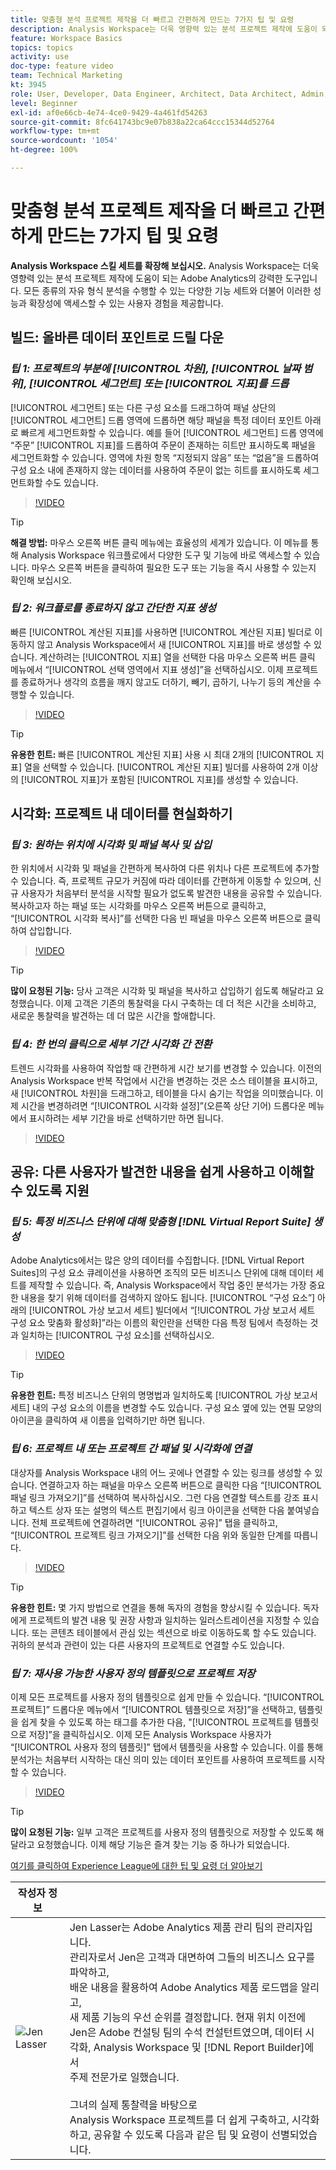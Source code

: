 ```yaml
---
title: 맞춤형 분석 프로젝트 제작을 더 빠르고 간편하게 만드는 7가지 팁 및 요령
description: Analysis Workspace는 더욱 영향력 있는 분석 프로젝트 제작에 도움이 되는 Adobe Analytics의 강력한 도구입니다. 모든 종류의 자유 형식 분석을 수행할 수 있는 다양한 기능 세트와 더불어 이러한 성능과 확장성에 액세스할 수 있는 사용자 경험을 제공합니다.
feature: Workspace Basics
topics: topics
activity: use
doc-type: feature video
team: Technical Marketing
kt: 3945
role: User, Developer, Data Engineer, Architect, Data Architect, Admin, Leader
level: Beginner
exl-id: af0e66cb-4e74-4ce0-9429-4a461fd54263
source-git-commit: 8fc641743bc9e07b838a22ca64ccc15344d52764
workflow-type: tm+mt
source-wordcount: '1054'
ht-degree: 100%

---
```


# 맞춤형 분석 프로젝트 제작을 더 빠르고 간편하게 만드는 7가지 팁 및 요령

**Analysis Workspace 스킬 세트를 확장해 보십시오.**
Analysis Workspace는 더욱 영향력 있는 분석 프로젝트 제작에 도움이 되는 Adobe Analytics의 강력한 도구입니다. 모든 종류의 자유 형식 분석을 수행할 수 있는 다양한 기능 세트와 더불어 이러한 성능과 확장성에 액세스할 수 있는 사용자 경험을 제공합니다.

## 빌드: 올바른 데이터 포인트로 드릴 다운

### ***팁 1: 프로젝트의 부분에 [!UICONTROL 차원], [!UICONTROL 날짜 범위], [!UICONTROL 세그먼트] 또는 [!UICONTROL 지표]를 드롭***

[!UICONTROL 세그먼트] 또는 다른 구성 요소를 드래그하여 패널 상단의 [!UICONTROL 세그먼트] 드롭 영역에 드롭하면 해당 패널을 특정 데이터 포인트 아래로 빠르게 세그먼트화할 수 있습니다. 예를 들어 [!UICONTROL 세그먼트] 드롭 영역에 “주문” [!UICONTROL 지표]를 드롭하여 주문이 존재하는 히트만 표시하도록 패널을 세그먼트화할 수 있습니다. 영역에 차원 항목 “지정되지 않음” 또는 “없음”을 드롭하여 구성 요소 내에 존재하지 않는 데이터를 사용하여 주문이 없는 히트를 표시하도록 세그먼트화할 수도 있습니다.

>[!VIDEO](https://video.tv.adobe.com/v/33257/?quality=12&learn=on&captions=kor)

>[!TIP]
>
>**해결 방법:** 마우스 오른쪽 버튼 클릭 메뉴에는 효율성의 세계가 있습니다. 이 메뉴를 통해 Analysis Workspace 워크플로에서 다양한 도구 및 기능에 바로 액세스할 수 있습니다. 마우스 오른쪽 버튼을 클릭하여 필요한 도구 또는 기능을 즉시 사용할 수 있는지 확인해 보십시오.

### ***팁 2: 워크플로를 종료하지 않고 간단한 지표 생성***

빠른 [!UICONTROL 계산된 지표]를 사용하면 [!UICONTROL 계산된 지표] 빌더로 이동하지 않고 Analysis Workspace에서 새 [!UICONTROL 지표]를 바로 생성할 수 있습니다. 계산하려는 [!UICONTROL 지표] 열을 선택한 다음 마우스 오른쪽 버튼 클릭 메뉴에서 “[!UICONTROL 선택 영역에서 지표 생성]”을 선택하십시오. 이제 프로젝트를 종료하거나 생각의 흐름을 깨지 않고도 더하기, 빼기, 곱하기, 나누기 등의 계산을 수행할 수 있습니다.

>[!VIDEO](https://video.tv.adobe.com/v/30896/?quality=12&learn=on&captions=kor)

>[!TIP]
>
>**유용한 힌트:** 빠른 [!UICONTROL 계산된 지표] 사용 시 최대 2개의 [!UICONTROL 지표] 열을 선택할 수 있습니다. [!UICONTROL 계산된 지표] 빌더를 사용하여 2개 이상의 [!UICONTROL 지표]가 포함된 [!UICONTROL 지표]를 생성할 수 있습니다.

## 시각화: 프로젝트 내 데이터를 현실화하기

### ***팁 3: 원하는 위치에 시각화 및 패널 복사 및 삽입***

한 위치에서 시각화 및 패널을 간편하게 복사하여 다른 위치나 다른 프로젝트에 추가할 수 있습니다. 즉, 프로젝트 규모가 커짐에 따라 데이터를 간편하게 이동할 수 있으며, 신규 사용자가 처음부터 분석을 시작할 필요가 없도록 발견한 내용을 공유할 수 있습니다. 복사하고자 하는 패널 또는 시각화를 마우스 오른쪽 버튼으로 클릭하고, “[!UICONTROL 시각화 복사]”를 선택한 다음 빈 패널을 마우스 오른쪽 버튼으로 클릭하여 삽입합니다.

>[!VIDEO](https://video.tv.adobe.com/v/33027/?quality=12&learn=on&captions=kor)

>[!TIP]
>
>**많이 요청된 기능:** 당사 고객은 시각화 및 패널을 복사하고 삽입하기 쉽도록 해달라고 요청했습니다. 이제 고객은 기존의 통찰력을 다시 구축하는 데 더 적은 시간을 소비하고, 새로운 통찰력을 발견하는 데 더 많은 시간을 할애합니다.

### ***팁 4: 한 번의 클릭으로 세부 기간 시각화 간 전환***

트렌드 시각화를 사용하여 작업할 때 간편하게 시간 보기를 변경할 수 있습니다. 이전의 Analysis Workspace 반복 작업에서 시간을 변경하는 것은 소스 테이블을 표시하고, 새 [!UICONTROL 차원]을 드래그하고, 테이블을 다시 숨기는 작업을 의미했습니다. 이제 시간을 변경하려면 “[!UICONTROL 시각화 설정]”(오른쪽 상단 기어) 드롭다운 메뉴에서 표시하려는 세부 기간을 바로 선택하기만 하면 됩니다.

>[!VIDEO](https://video.tv.adobe.com/v/30884/?quality=12&learn=on&captions=kor)

## 공유: 다른 사용자가 발견한 내용을 쉽게 사용하고 이해할 수 있도록 지원

### ***팁 5: 특정 비즈니스 단위에 대해 맞춤형 [!DNL Virtual Report Suite] 생성***

Adobe Analytics에서는 많은 양의 데이터를 수집합니다. [!DNL Virtual Report Suites]의 구성 요소 큐레이션을 사용하면 조직의 모든 비즈니스 단위에 대해 데이터 세트를 제작할 수 있습니다. 즉, Analysis Workspace에서 작업 중인 분석가는 가장 중요한 내용을 찾기 위해 데이터를 검색하지 않아도 됩니다. [!UICONTROL “구성 요소”] 아래의 [!UICONTROL 가상 보고서 세트] 빌더에서 “[!UICONTROL 가상 보고서 세트 구성 요소 맞춤화 활성화]”라는 이름의 확인란을 선택한 다음 특정 팀에서 측정하는 것과 일치하는 [!UICONTROL 구성 요소]를 선택하십시오.

>[!VIDEO](https://video.tv.adobe.com/v/3425527/?quality=12&learn=on&captions=kor)

>[!TIP]
>
>**유용한 힌트:** 특정 비즈니스 단위의 명명법과 일치하도록 [!UICONTROL 가상 보고서 세트] 내의 구성 요소의 이름을 변경할 수도 있습니다. 구성 요소 옆에 있는 연필 모양의 아이콘을 클릭하여 새 이름을 입력하기만 하면 됩니다.

### ***팁 6: 프로젝트 내 또는 프로젝트 간 패널 및 시각화에 연결***

대상자를 Analysis Workspace 내의 어느 곳에나 연결할 수 있는 링크를 생성할 수 있습니다. 연결하고자 하는 패널을 마우스 오른쪽 버튼으로 클릭한 다음 “[!UICONTROL 패널 링크 가져오기]”를 선택하여 복사하십시오. 그런 다음 연결할 텍스트를 강조 표시하고 텍스트 상자 또는 설명의 텍스트 편집기에서 링크 아이콘을 선택한 다음 붙여넣습니다. 전체 프로젝트에 연결하려면 “[!UICONTROL 공유]” 탭을 클릭하고, “[!UICONTROL 프로젝트 링크 가져오기]”를 선택한 다음 위와 동일한 단계를 따릅니다.

>[!VIDEO](https://video.tv.adobe.com/v/30887/?quality=12&learn=on&captions=kor)

>[!TIP]
>
>**유용한 힌트:** 몇 가지 방법으로 연결을 통해 독자의 경험을 향상시킬 수 있습니다. 독자에게 프로젝트의 발견 내용 및 권장 사항과 일치하는 일러스트레이션을 지정할 수 있습니다. 또는 콘텐츠 테이블에서 관심 있는 섹션으로 바로 이동하도록 할 수도 있습니다. 귀하의 분석과 관련이 있는 다른 사용자의 프로젝트로 연결할 수도 있습니다.

### ***팁 7: 재사용 가능한 사용자 정의 템플릿으로 프로젝트 저장***

이제 모든 프로젝트를 사용자 정의 템플릿으로 쉽게 만들 수 있습니다. “[!UICONTROL 프로젝트]” 드롭다운 메뉴에서 “[!UICONTROL 템플릿으로 저장]”을 선택하고, 템플릿을 쉽게 찾을 수 있도록 하는 태그를 추가한 다음, &quot;[!UICONTROL 프로젝트를 템플릿으로 저장]”을 클릭하십시오. 이제 모든 Analysis Workspace 사용자가 “[!UICONTROL 사용자 정의 템플릿]” 탭에서 템플릿을 사용할 수 있습니다. 이를 통해 분석가는 처음부터 시작하는 대신 의미 있는 데이터 포인트를 사용하여 프로젝트를 시작할 수 있습니다.

>[!VIDEO](https://video.tv.adobe.com/v/3428576/?quality=12&learn=on&captions=kor)

>[!TIP]
>
>**많이 요청된 기능:** 일부 고객은 프로젝트를 사용자 정의 템플릿으로 저장할 수 있도록 해달라고 요청했습니다. 이제 해당 기능은 즐겨 찾는 기능 중 하나가 되었습니다.

[여기를 클릭하여 Experience League에 대한 팁 및 요령 더 알아보기](https://experienceleague.adobe.com/ko?search=tips&tag=Analysis+Workspace#recommended/solutions/analytics)

| 작성자 정보 |            |
|------------|------------|
| ![Jen Lasser](assets/jlasser-headshot-s.jpg) | Jen Lasser는 Adobe Analytics 제품 관리 팀의 관리자입니다. <br> 관리자로서 Jen은 고객과 대면하여 그들의 비즈니스 요구를 파악하고, <br>배운 내용을 활용하여 Adobe Analytics 제품 로드맵을 알리고, <br>새 제품 기능의 우선 순위를 결정합니다. 현재 위치 이전에 <br>Jen은 Adobe 컨설팅 팀의 수석 컨설턴트였으며, 데이터 시각화, Analysis Workspace 및 [!DNL Report Builder]에서 <br>주제 전문가로 일했습니다. <br><br>그녀의 실제 통찰력을 바탕으로 <br>Analysis Workspace 프로젝트를 더 쉽게 구축하고, 시각화하고, 공유할 수 있도록 다음과 같은 팁 및 요령이 선별되었습니다. |
